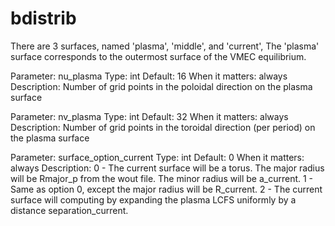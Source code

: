 # bdistrib

There are 3 surfaces, named 'plasma', 'middle', and 'current',
The 'plasma' surface corresponds to the outermost surface of the VMEC equilibrium.

Parameter: nu_plasma
Type: int
Default: 16
When it matters: always
Description: Number of grid points in the poloidal direction on the plasma surface

Parameter: nv_plasma
Type: int
Default: 32
When it matters: always
Description: Number of grid points in the toroidal direction (per period) on the plasma surface

Parameter: surface_option_current
Type: int
Default: 0
When it matters: always
Description:
 0 - The current surface will be a torus. The major radius will be Rmajor_p from the wout file.
     The minor radius will be a_current.
 1 - Same as option 0, except the major radius will be R_current.
 2 - The current surface will computing by expanding the plasma LCFS uniformly by a distance separation_current.


